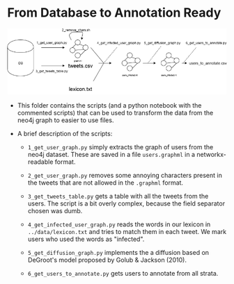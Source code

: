 # From Database to Annotation Ready

![](../imgs/preprocessing.png)


- This folder contains the scripts (and a python notebook with the commented scripts) 
that can be used to transform the data from the neo4j graph to easier to use files.

- A brief description of the scripts:

    - `1_get_user_graph.py` simply extracts the graph of users from the neo4j dataset. 
    These are saved in a file `users.graphml` in a networkx-readable format.
    
    - `2_get_user_graph.py` removes some annoying characters present in the tweets 
    that are not allowed in the `.graphml` format.
    
    - `3_get_tweets_table.py` gets a table with all the tweets from the users. 
    The script is a bit overly complex, because the field separator chosen was dumb.
    
    - `4_get_infected_user_graph.py` reads the words in our lexicon in `../data/lexicon.txt`
    and tries to match them in each tweet. We mark users who used the words as "infected".
    
    - `5_get_diffusion_graph.py` implements the a diffusion based on
     DeGroot's model proposed by Golub & Jackson (2010).
    
    - `6_get_users_to_annotate.py` gets users to annotate from all strata.
    